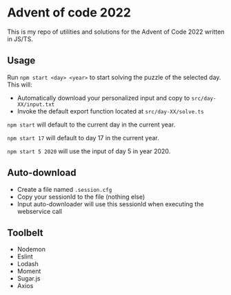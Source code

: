 # Advent of code 2022

This is my repo of utilities and solutions for the Advent of Code 2022 written in JS/TS.

## Usage

Run `npm start <day> <year>` to start solving the puzzle of the selected day. This will:
- Automatically download your personalized input and copy to `src/day-XX/input.txt`
- Invoke the default export function located at `src/day-XX/solve.ts`

`npm start` will default to the current day in the current year.

`npm start 17` will default to day 17 in the current year.

`npm start 5 2020` will use the input of day 5 in year 2020.

## Auto-download 
- Create a file named `.session.cfg`
- Copy your sessionId to the file (nothing else)
- Input auto-downloader will use this sessionId when executing the webservice call

## Toolbelt
- Nodemon
- Eslint
- Lodash
- Moment
- Sugar.js
- Axios



